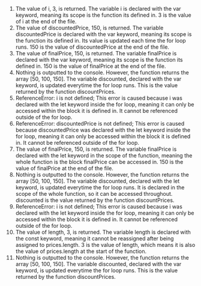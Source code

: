 1. The value of i, 3, is returned. The variable i is declared with the var keyword, meaning its scope is the function its defined in. 3 is the value of i at the end of the file.
2. The value of discountedPrice, 150, is returned. The variable discountedPrice is declared with the var keyword, meaning its scope is the function its defined in. Its value is updated each time the for loop runs. 150 is the value of discountedPrice at the end of the file.
3. The value of finalPrice, 150, is returned. The variable finalPrice is declared with the var keyword, meaning its scope is the function its defined in. 150 is the value of finalPrice at the end of the file.
4. Nothing is outputted to the console. However, the function returns the array [50, 100, 150]. The variable discounted, declared with the var keyword, is updated everytime the for loop runs. This is the value returned by the function discountPrices.
5. ReferenceError: i is not defined; This error is caused because i was declared with the let keyword inside the for loop, meaning it can only be accessed within the block it is defined in. It cannot be referenced outside of the for loop.
6. ReferenceError: discountedPrice is not defined; This error is caused because discountedPrice was declared with the let keyword inside the for loop, meaning it can only be accessed within the block it is defined in. It cannot be referenced outside of the for loop.
7. The value of finalPrice, 150, is returned. The variable finalPrice is declared with the let keyword in the scope of the function, meaning the whole function is the block finalPrice can be accessed in. 150 is the value of finalPrice at the end of the file. 
8. Nothing is outputted to the console. However, the function returns the array [50, 100, 150]. The variable discounted, declared with the let keyword, is updated everytime the for loop runs. It is declared in the scope of the whole function, so it can be accessed throughout. discounted is the value returned by the function discountPrices.
9. ReferenceError: i is not defined; This error is caused because i was declared with the let keyword inside the for loop, meaning it can only be accessed within the block it is defined in. It cannot be referenced outside of the for loop.
10. The value of length, 3, is returned. The variable length is declared with the const keyword, meaning it cannot be reassigned after being assigned to prices.length. 3 is the value of length, which means it is also the value of prices.length at the start of the function. 
11. Nothing is outputted to the console. However, the function returns the array [50, 100, 150]. The variable discounted, declared with the var keyword, is updated everytime the for loop runs. This is the value returned by the function discountPrices.